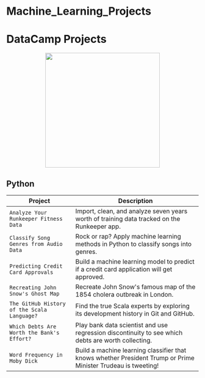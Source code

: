 # Machine_Learning_Projects



# DataCamp Projects

<p align="center"> 
<img src="https://cdn.datacamp.com/main-app/assets/brand/logos/DataCamp_Horizontal_RGB-d196011f63ebda76dc5c9772425cf9541b8639af842d5e5476ef10f2460ed1e4.png" width="300">
</p>

## Python
| Project | Description |
| --- | --- |
| `Analyze Your Runkeeper Fitness Data` | Import, clean, and analyze seven years worth of training data tracked on the Runkeeper app. |
| `Classify Song Genres from Audio Data` | Rock or rap? Apply machine learning methods in Python to classify songs into genres. |
| `Predicting Credit Card Approvals` | Build a machine learning model to predict if a credit card application will get approved. |
| `Recreating John Snow's Ghost Map` | Recreate John Snow's famous map of the 1854 cholera outbreak in London. |
| `The GitHub History of the Scala Language?` | Find the true Scala experts by exploring its development history in Git and GitHub. |
| `Which Debts Are Worth the Bank's Effort?` | Play bank data scientist and use regression discontinuity to see which debts are worth collecting. |
| `Word Frequency in Moby Dick` | Build a machine learning classifier that knows whether President Trump or Prime Minister Trudeau is tweeting! |
